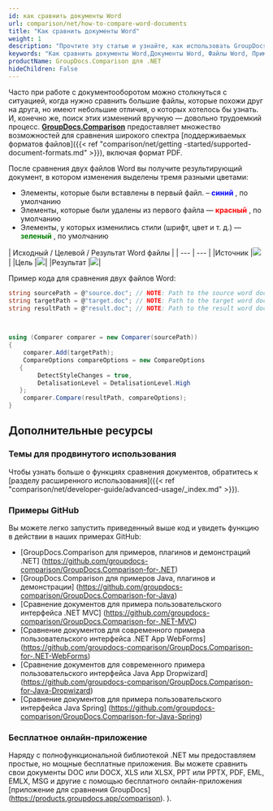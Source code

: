 ```yaml
---
id: как сравнить документы Word
url: comparison/net/how-to-compare-word-documents
title: "Как сравнить документы Word"
weight: 1
description: "Прочтите эту статью и узнайте, как использовать GroupDocs.Comparison для .NET для поиска различий в файлах Word. Также в этой статье вы можете найти вариант использования этого продукта в своем производстве."
keywords: "Как сравнить документы Word,Документы Word, Файлы Word, Пример использования для сравнения, Сравнить документы Word"
productName: GroupDocs.Comparison для .NET
hideChildren: False
---
```

Часто при работе с документооборотом можно столкнуться с ситуацией, когда нужно сравнить большие файлы, которые похожи друг на друга, но имеют небольшие отличия, о которых хотелось бы узнать. И, конечно же, поиск этих изменений вручную — довольно трудоемкий процесс.
**[GroupDocs.Comparison](https://products.groupdocs.com/comparison/net)** предоставляет множество возможностей для сравнения широкого спектра [поддерживаемых форматов файлов]({{< ref "comparison/net/getting -started/supported-document-formats.md" >}}), включая формат PDF.

После сравнения двух файлов Word вы получите результирующий документ, в котором изменения выделены тремя разными цветами:

* Элементы, которые были вставлены в первый файл. – <font color="blue">**синий**</font> , по умолчанию
* Элементы, которые были удалены из первого файла — <font color="red">**красный**</font> , по умолчанию
* Элементы, у которых изменились стили (шрифт, цвет и т. д.) — <font color="green">**зеленый**</font> , по умолчанию

| Исходный / Целевой / Результат Word файлы |
| --- | --- |
|Источник |![](/comparison/net/images/how-to-compare-word-1.png) |
|Цель |![](/comparison/net/images/how-to-compare-word-2.png)|
|Результат |![](сравнение/net/images/how-to-compare-word-3.png)|

Пример кода для сравнения двух файлов Word:

```csharp
string sourcePath = @"source.doc"; // NOTE: Path to the source word document 
string targetPath = @"target.doc"; // NOTE: Path to the target word document 
string resultPath = @"result.doc"; // NOTE: Path to the result word document       

            

using (Comparer comparer = new Comparer(sourcePath))
{
    comparer.Add(targetPath);
    CompareOptions compareOptions = new CompareOptions
   {
        DetectStyleChanges = true,
        DetalisationLevel = DetalisationLevel.High
   };
    comparer.Compare(resultPath, compareOptions);
}
```

## Дополнительные ресурсы
### Темы для продвинутого использования
Чтобы узнать больше о функциях сравнения документов, обратитесь к [разделу расширенного использования]({{< ref "comparison/net/developer-guide/advanced-usage/_index.md" >}}).

### Примеры GitHub
Вы можете легко запустить приведенный выше код и увидеть функцию в действии в наших примерах GitHub:
* [GroupDocs.Comparison для примеров, плагинов и демонстраций .NET] (https://github.com/groupdocs-comparison/GroupDocs.Comparison-for-.NET)
* [GroupDocs.Comparison для примеров Java, плагинов и демонстрации] (https://github.com/groupdocs-comparison/GroupDocs.Comparison-for-Java)
* [Сравнение документов для примера пользовательского интерфейса .NET MVC] (https://github.com/groupdocs-comparison/GroupDocs.Comparison-for-.NET-MVC)
* [Сравнение документов для современного примера пользовательского интерфейса .NET App WebForms] (https://github.com/groupdocs-comparison/GroupDocs.Comparison-for-.NET-WebForms)
* [Сравнение документов для современного примера пользовательского интерфейса Java App Dropwizard] (https://github.com/groupdocs-comparison/GroupDocs.Comparison-for-Java-Dropwizard)
* [Сравнение документов для примера пользовательского интерфейса Java Spring] (https://github.com/groupdocs-comparison/GroupDocs.Comparison-for-Java-Spring)
    

### Бесплатное онлайн-приложение
Наряду с полнофункциональной библиотекой .NET мы предоставляем простые, но мощные бесплатные приложения.
Вы можете сравнить свои документы DOC или DOCX, XLS или XLSX, PPT или PPTX, PDF, EML, EMLX, MSG и другие с помощью бесплатного онлайн-приложения [приложение для сравнения GroupDocs] (https://products.groupdocs.app/comparison). ).


